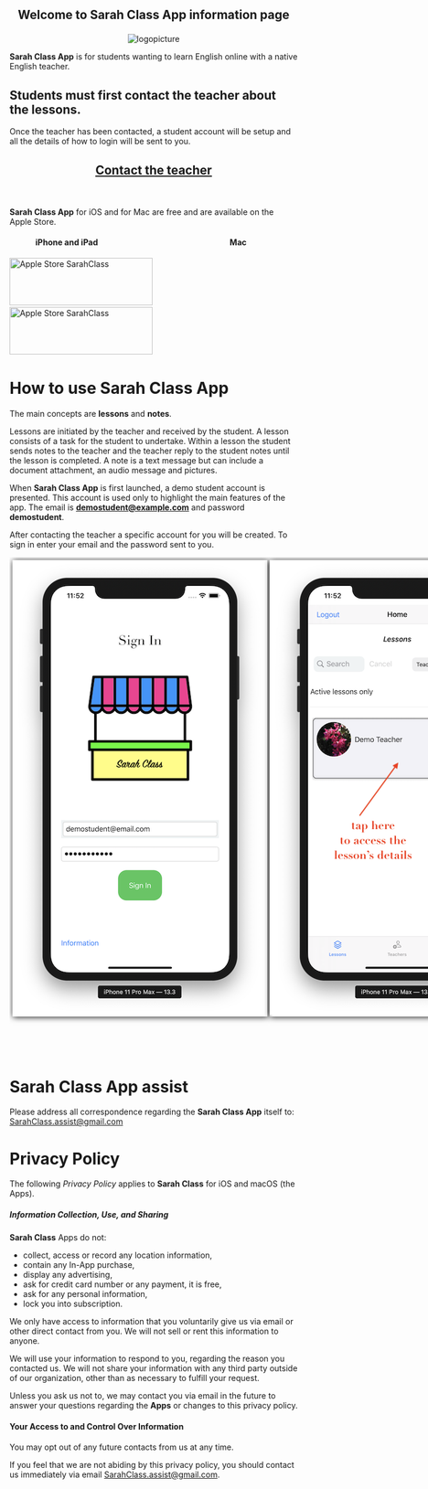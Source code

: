 <h2 id="welcome">
<p align="center"> 
Welcome to <strong>Sarah Class App</strong> information page
</p>
</h2>

<p align="center"><img src="/SarahLessons/images/stall.png" alt="logopicture"/></p>

**Sarah Class App** is for students wanting to learn English online with a native English teacher.


## Students must first contact the teacher about the lessons.

Once the teacher has been contacted, a student account will be setup and all the details of how to login will be sent to you.

<h2 id="contact">
<p align="center"> 
<a href="mailto:noone@gmail.com?subject=New student"><u>Contact the teacher</u></a>
</p>
</h2>

 <br>


**Sarah Class App** for iOS and for Mac are free and are available on the Apple Store.

#### &emsp;&emsp;&emsp; iPhone and iPad &emsp;&emsp;&emsp;&emsp;&emsp;&emsp;&emsp;&emsp;&emsp;&emsp;&emsp;&emsp;&emsp;&emsp;&emsp;&emsp; Mac
<a href="https://itunes.apple.com/us/app/"><img src="/SarahLessons/images/app-store.jpg" title="Apple Store SarahClass" width="250" height="83" /></a> &emsp;&emsp;&emsp;&emsp;&emsp;&emsp;&emsp; <a href="https://itunes.apple.com/jp/app/"><img src="/SarahLessons/images/app-store.jpg" title="Apple Store SarahClass" width="250" height="83" /></a>
 

# How to use Sarah Class App

The main concepts are **lessons** and **notes**. 

Lessons are initiated by the teacher and received by the student. A lesson consists 
of a task for the student to undertake. Within a lesson the student sends notes to the teacher 
and the teacher reply to the student notes until the lesson is completed. 
A note is a text message but can include a document attachment, an audio message and pictures.

When **Sarah Class App** is first launched, a demo student account is presented. 
This account is used only to highlight the main features of the app. 
The email is **demostudent@example.com** and password **demostudent**.

After contacting the teacher a specific account for you will be created. 
To sign in enter your email and the password sent to you.



<div style="width: 900px; height: 900px; overflow: visible; overflow-x: scroll; white-space: nowrap; padding: 5px; display: inline-block; float: left;" >   
        <div style="display: inline-block; box-shadow: 1px 1px 10px; cursor: pointer;">
            <img src="images/web/w1x.png">
        </div>
        <div style="display: inline-block; box-shadow: 1px 1px 10px; cursor: pointer;">
            <img src="images/web/w2x.png">
        </div>
        <div style="display: inline-block; box-shadow: 1px 1px 10px; cursor: pointer;">
            <img src="images/web/w3x.png">
        </div>
        <div style="display: inline-block; box-shadow: 1px 1px 10px; cursor: pointer;">
            <img src="images/web/w4x.png">
        </div>
</div>



# Sarah Class App assist

Please address all correspondence regarding the **Sarah Class App** itself to: <SarahClass.assist@gmail.com>

# Privacy Policy
 
The following *Privacy Policy* applies to **Sarah Class** for iOS and macOS (the Apps).
 
##### Information Collection, Use, and Sharing
 
**Sarah Class** Apps do not:
 
 * collect, access or record any location information,
 * contain any In-App purchase,
 * display any advertising,
 * ask for credit card number or any payment, it is free, 
 * ask for any personal information,
 * lock you into subscription.
   
 We only have access to information that you voluntarily give us via email 
 or other direct contact from you. We will not sell or rent this information to anyone.
 
 We will use your information to respond to you, regarding the reason you contacted us. 
 We will not share your information with any third party outside of our organization, 
 other than as necessary to fulfill your request.
 
 Unless you ask us not to, we may contact you via email in the future to answer your 
 questions regarding the **Apps** or changes to this privacy policy.
 
#### Your Access to and Control Over Information 
 
You may opt out of any future contacts from us at any time. 
 
If you feel that we are not abiding by this privacy policy, you should contact us 
immediately via email <SarahClass.assist@gmail.com>.
 
